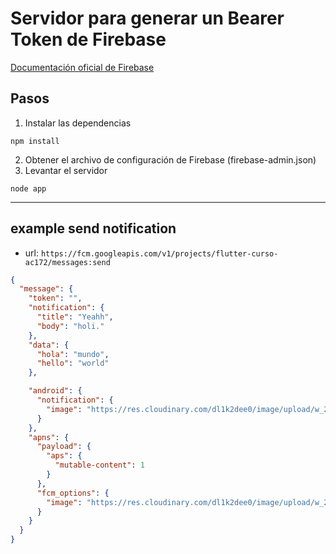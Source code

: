 # Servidor para generar un Bearer Token de Firebase

[Documentación oficial de Firebase](https://firebase.google.com/docs/cloud-messaging/auth-server)

## Pasos

1. Instalar las dependencias

```
npm install
```

2. Obtener el archivo de configuración de Firebase (firebase-admin.json)
3. Levantar el servidor

```
node app
```

---

## example send notification

- url: `https://fcm.googleapis.com/v1/projects/flutter-curso-ac172/messages:send`

```json
{
  "message": {
    "token": "",
    "notification": {
      "title": "Yeahh",
      "body": "holi."
    },
    "data": {
      "hola": "mundo",
      "hello": "world"
    },

    "android": {
      "notification": {
        "image": "https://res.cloudinary.com/dl1k2dee0/image/upload/w_250,h_140,f_webp/v1720472410/courses/nest/banner/nest.jpg"
      }
    },
    "apns": {
      "payload": {
        "aps": {
          "mutable-content": 1
        }
      },
      "fcm_options": {
        "image": "https://res.cloudinary.com/dl1k2dee0/image/upload/w_250,h_140,f_webp/v1720472410/courses/nest/banner/nest.jpg"
      }
    }
  }
}
```
